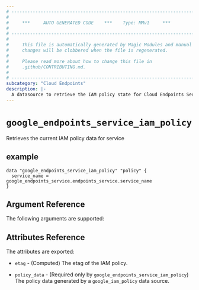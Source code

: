 ```yaml
---
# ----------------------------------------------------------------------------
#
#     ***     AUTO GENERATED CODE    ***    Type: MMv1     ***
#
# ----------------------------------------------------------------------------
#
#     This file is automatically generated by Magic Modules and manual
#     changes will be clobbered when the file is regenerated.
#
#     Please read more about how to change this file in
#     .github/CONTRIBUTING.md.
#
# ----------------------------------------------------------------------------
subcategory: "Cloud Endpoints"
description: |-
  A datasource to retrieve the IAM policy state for Cloud Endpoints Service
---
```



# `google_endpoints_service_iam_policy`
Retrieves the current IAM policy data for service



## example

```hcl
data "google_endpoints_service_iam_policy" "policy" {
  service_name = google_endpoints_service.endpoints_service.service_name
}
```

## Argument Reference

The following arguments are supported:


## Attributes Reference

The attributes are exported:

* `etag` - (Computed) The etag of the IAM policy.

* `policy_data` - (Required only by `google_endpoints_service_iam_policy`) The policy data generated by
  a `google_iam_policy` data source.
